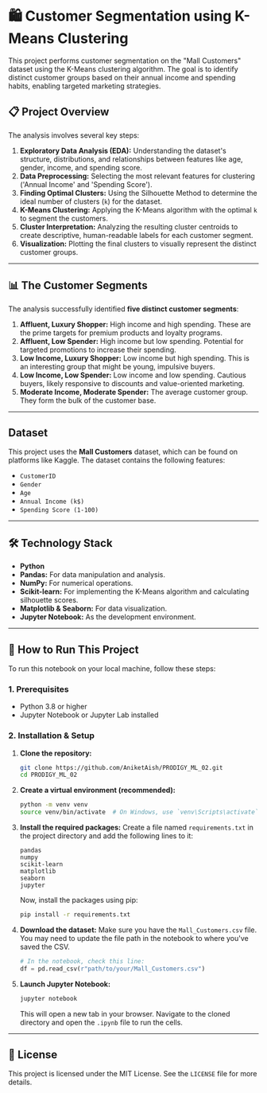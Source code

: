 # 🛍️ Customer Segmentation using K-Means Clustering

This project performs customer segmentation on the "Mall Customers" dataset using the K-Means clustering algorithm. The goal is to identify distinct customer groups based on their annual income and spending habits, enabling targeted marketing strategies.

## 📋 Project Overview

The analysis involves several key steps:

1.  **Exploratory Data Analysis (EDA):** Understanding the dataset's structure, distributions, and relationships between features like age, gender, income, and spending score.
2.  **Data Preprocessing:** Selecting the most relevant features for clustering ('Annual Income' and 'Spending Score').
3.  **Finding Optimal Clusters:** Using the Silhouette Method to determine the ideal number of clusters (`k`) for the dataset.
4.  **K-Means Clustering:** Applying the K-Means algorithm with the optimal `k` to segment the customers.
5.  **Cluster Interpretation:** Analyzing the resulting cluster centroids to create descriptive, human-readable labels for each customer segment.
6.  **Visualization:** Plotting the final clusters to visually represent the distinct customer groups.

-----

## 📊 The Customer Segments

The analysis successfully identified **five distinct customer segments**:

1.  **Affluent, Luxury Shopper:** High income and high spending. These are the prime targets for premium products and loyalty programs.
2.  **Affluent, Low Spender:** High income but low spending. Potential for targeted promotions to increase their spending.
3.  **Low Income, Luxury Shopper:** Low income but high spending. This is an interesting group that might be young, impulsive buyers.
4.  **Low Income, Low Spender:** Low income and low spending. Cautious buyers, likely responsive to discounts and value-oriented marketing.
5.  **Moderate Income, Moderate Spender:** The average customer group. They form the bulk of the customer base.

-----

## Dataset

This project uses the **Mall Customers** dataset, which can be found on platforms like Kaggle. The dataset contains the following features:

  * `CustomerID`
  * `Gender`
  * `Age`
  * `Annual Income (k$)`
  * `Spending Score (1-100)`

-----

## 🛠️ Technology Stack

  * **Python**
  * **Pandas:** For data manipulation and analysis.
  * **NumPy:** For numerical operations.
  * **Scikit-learn:** For implementing the K-Means algorithm and calculating silhouette scores.
  * **Matplotlib & Seaborn:** For data visualization.
  * **Jupyter Notebook:** As the development environment.

-----

## 🚀 How to Run This Project

To run this notebook on your local machine, follow these steps:

### 1\. Prerequisites

  * Python 3.8 or higher
  * Jupyter Notebook or Jupyter Lab installed

### 2\. Installation & Setup

1.  **Clone the repository:**

    ```bash
    git clone https://github.com/AniketAish/PRODIGY_ML_02.git
    cd PRODIGY_ML_02
    ```

2.  **Create a virtual environment (recommended):**

    ```bash
    python -m venv venv
    source venv/bin/activate  # On Windows, use `venv\Scripts\activate`
    ```

3.  **Install the required packages:**
    Create a file named `requirements.txt` in the project directory and add the following lines to it:

    ```
    pandas
    numpy
    scikit-learn
    matplotlib
    seaborn
    jupyter
    ```

    Now, install the packages using pip:

    ```bash
    pip install -r requirements.txt
    ```

4.  **Download the dataset:**
    Make sure you have the `Mall_Customers.csv` file. You may need to update the file path in the notebook to where you've saved the CSV.

    ```python
    # In the notebook, check this line:
    df = pd.read_csv(r"path/to/your/Mall_Customers.csv")
    ```

5.  **Launch Jupyter Notebook:**

    ```bash
    jupyter notebook
    ```

    This will open a new tab in your browser. Navigate to the cloned directory and open the `.ipynb` file to run the cells.

-----

## 📄 License

This project is licensed under the MIT License. See the `LICENSE` file for more details.
